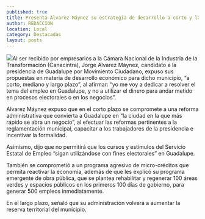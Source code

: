 ```yaml
---
published: true
title: Presenta Alvarez Máynez su estrategia de desarrollo a corto y largo plazo
author: REDACCION
location: Local
category: Destacadas
layout: posts
---
```


![](http://i.imgur.com/dkNy0iNm.jpg)Al ser recibido por empresarios a la Cámara Nacional de la Industria de la Transformación (Canacintra), Jorge Alvarez Máynez, candidato a la presidencia de Guadalupe por Movimiento Ciudadano, expuso sus propuestas en materia de desarrollo económico para dicho municipio, “a corto, mediano y largo plazo”, al afirmar: “yo me voy a dedicar a resolver el tema del empleo en Guadalupe, y no a utilizar el dinero para andar metido en procesos electorales o en los negocios”.

Alvarez Máynez expuso que en el corto plazo se compromete a una reforma administrativa que convierta a Guadalupe en “la ciudad en la que más rápido se abra un negocio”, al efectuar las reformas pertinentes a la reglamentación municipal, capacitar a los trabajadores de la presidencia e incentivar la formalidad.

Asimismo, dijo que no permitirá que los cursos y estímulos del Servicio Estatal de Empleo “sigan utilizándose con fines electorales” en Guadalupe.

También se comprometió a un programa agresivo de micro-créditos que permita reactivar la economía, además de que les explicó su programa emergente de obra pública, que se plantea rehabilitar y regenerar 100 áreas verdes y espacios públicos en los primeros 100 días de gobierno, para generar 500 empleos inmediatamente.

En el largo plazo, señaló que su administración volverá a aumentar la reserva territorial del municipio.
